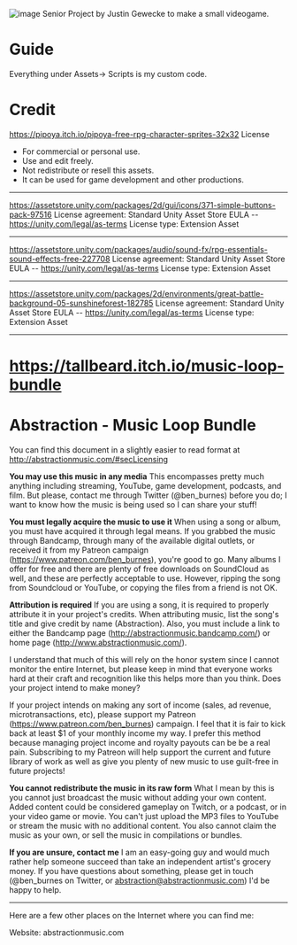 ![image](https://user-images.githubusercontent.com/3673861/200207791-c0b5b85d-ce3b-4db3-9796-7fe6905531e9.png)
Senior Project by Justin Gewecke to make a small videogame.

# Guide
Everything under Assets-> Scripts is my custom code.

# Credit
https://pipoya.itch.io/pipoya-free-rpg-character-sprites-32x32
License
- For commercial or personal use.
- Use and edit freely.
- Not redistribute or resell this assets.
- It can be used for game development and other productions.

----------------------------------------------------------------------------------------------
https://assetstore.unity.com/packages/2d/gui/icons/371-simple-buttons-pack-97516
License agreement: Standard Unity Asset Store EULA -- https://unity.com/legal/as-terms
License type: Extension Asset

----------------------------------------------------------------------------------------------

https://assetstore.unity.com/packages/audio/sound-fx/rpg-essentials-sound-effects-free-227708
License agreement: Standard Unity Asset Store EULA -- https://unity.com/legal/as-terms
License type: Extension Asset

----------------------------------------------------------------------------------------------

https://assetstore.unity.com/packages/2d/environments/great-battle-background-05-sunshineforest-182785
License agreement: Standard Unity Asset Store EULA -- https://unity.com/legal/as-terms
License type: Extension Asset

----------------------------------------------------------------------------------------------

https://tallbeard.itch.io/music-loop-bundle
===============================
Abstraction - Music Loop Bundle
===============================

You can find this document in a slightly easier to read format at http://abstractionmusic.com/#secLicensing


**You may use this music in any media**
This encompasses pretty much anything including streaming, YouTube, game development, podcasts, and film. But please, contact me through Twitter (@ben_burnes) before you do; I want to know how the music is being used so I can share your stuff!


**You must legally acquire the music to use it**
When using a song or album, you must have acquired it through legal means. If you grabbed the music through Bandcamp, through many of the available digital outlets, or received it from my Patreon campaign (https://www.patreon.com/ben_burnes), you're good to go. Many albums I offer for free and there are plenty of free downloads on SoundCloud as well, and these are perfectly acceptable to use. However, ripping the song from Soundcloud or YouTube, or copying the files from a friend is not OK.


**Attribution is required**
If you are using a song, it is required to properly attribute it in your project's credits. When attributing music, list the song's title and give credit by name (Abstraction). Also, you must include a link to either the Bandcamp page (http://abstractionmusic.bandcamp.com/) or home page (http://www.abstractionmusic.com/).

I understand that much of this will rely on the honor system since I cannot monitor the entire Internet, but please keep in mind that everyone works hard at their craft and recognition like this helps more than you think.
Does your project intend to make money?

If your project intends on making any sort of income (sales, ad revenue, microtransactions, etc), please support my Patreon (https://www.patreon.com/ben_burnes) campaign. I feel that it is fair to kick back at least $1 of your monthly income my way. I prefer this method because managing project income and royalty payouts can be be a real pain. Subscribing to my Patreon will help support the current and future library of work as well as give you plenty of new music to use guilt-free in future projects!


**You cannot redistribute the music in its raw form**
What I mean by this is you cannot just broadcast the music without adding your own content. Added content could be considered gameplay on Twitch, or a podcast, or in your video game or movie. You can't just upload the MP3 files to YouTube or stream the music with no additional content. You also cannot claim the music as your own, or sell the music in compilations or bundles.


**If you are unsure, contact me**
I am an easy-going guy and would much rather help someone succeed than take an independent artist's grocery money. If you have questions about something, please get in touch (@ben_burnes on Twitter, or abstraction@abstractionmusic.com) I'd be happy to help.

-----

Here are a few other places on the Internet where you can find me:

Website:    abstractionmusic.com
